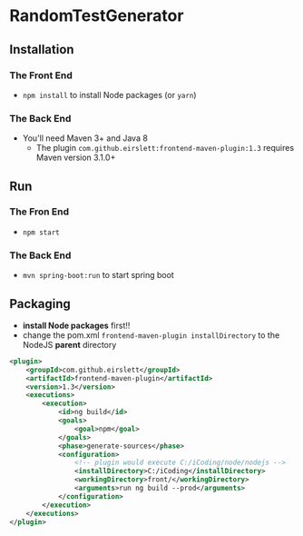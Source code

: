 # RandomTestGenerator
## Installation
### The Front End
* `npm install` to install Node packages (or `yarn`)

### The Back End
* You'll need Maven 3+ and Java 8
    + The plugin `com.github.eirslett:frontend-maven-plugin:1.3` requires Maven version 3.1.0+

## Run
### The Fron End
* `npm start`

### The Back End
* `mvn spring-boot:run` to start spring boot

## Packaging
* **install Node packages** first!!
* change the pom.xml `frontend-maven-plugin installDirectory` to the NodeJS **parent** directory
```xml
<plugin>
    <groupId>com.github.eirslett</groupId>
    <artifactId>frontend-maven-plugin</artifactId>
    <version>1.3</version>
    <executions>
        <execution>
            <id>ng build</id>
            <goals>
                <goal>npm</goal>
            </goals>
            <phase>generate-sources</phase>
            <configuration>
                <!-- plugin would execute C:/iCoding/node/nodejs -->
                <installDirectory>C:/iCoding</installDirectory>
                <workingDirectory>front/</workingDirectory>
                <arguments>run ng build --prod</arguments>
            </configuration>
        </execution>
    </executions>
</plugin>
```
